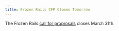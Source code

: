 ```yaml
---
title: Frozen Rails CFP Closes Tomorrow
---
```


The Frozen Rails [call for proprosals][cfp] closes March 31th.

[cfp]: http://2014.frozenrails.eu/cfp/
